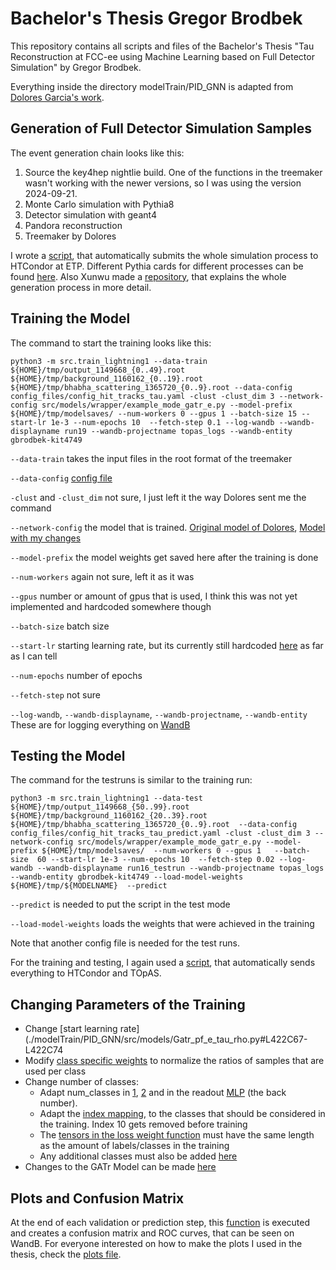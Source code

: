 # Bachelor's Thesis Gregor Brodbek

This repository contains all scripts and files of the Bachelor's Thesis "Tau Reconstruction at FCC-ee using Machine Learning based on Full Detector Simulation" by Gregor Brodbek.

Everything inside the directory modelTrain/PID_GNN is adapted from [Dolores Garcia's work](https://github.com/doloresgarcia/PID_GNN).


## Generation of Full Detector Simulation Samples

The event generation chain looks like this:

1) Source the key4hep nightlie build. One of the functions in the treemaker wasn't working with the newer versions, so I was using the version 2024-09-21.
2) Monte Carlo simulation with Pythia8
3) Detector simulation with geant4
4) Pandora reconstruction
5) Treemaker by Dolores

I wrote a [script](./files_for_generation_chain/condorSubmission/submitFullsim.sh), that automatically submits the whole simulation process to HTCondor at ETP. Different Pythia cards for different processes can be found [here](./files_for_generation_chain/Zcards). Also Xunwu made a [repository](https://github.com/zuoxunwu/FullSim_TauID), that explains the whole generation process in more detail.


## Training the Model

The command to start the training looks like this:

```python3 -m src.train_lightning1 --data-train ${HOME}/tmp/output_1149668_{0..49}.root ${HOME}/tmp/background_1160162_{0..19}.root ${HOME}/tmp/bhabha_scattering_1365720_{0..9}.root --data-config config_files/config_hit_tracks_tau.yaml -clust -clust_dim 3 --network-config src/models/wrapper/example_mode_gatr_e.py --model-prefix ${HOME}/tmp/modelsaves/ --num-workers 0 --gpus 1 --batch-size 15 --start-lr 1e-3 --num-epochs 10  --fetch-step 0.1 --log-wandb --wandb-displayname run19 --wandb-projectname topas_logs --wandb-entity gbrodbek-kit4749```

`--data-train` takes the input files in the root format of the treemaker

`--data-config` [config file](./modelTrain/PID_GNN/config_files)

`-clust` and `-clust_dim` not sure, I just left it the way Dolores sent me the command

`--network-config` the model that is trained. [Original model of Dolores](./modelTrain/PID_GNN/src/models/Gatr_pf_e_tau_rho_original.py), [Model with my changes](./modelTrain/PID_GNN/src/models/Gatr_pf_e_tau_rho.py)

`--model-prefix` the model weights get saved here after the training is done

`--num-workers` again not sure, left it as it was

`--gpus` number or amount of gpus that is used, I think this was not yet implemented and hardcoded somewhere though

`--batch-size` batch size

`--start-lr` starting learning rate, but its currently still hardcoded [here](./modelTrain/PID_GNN/src/models/Gatr_pf_e_tau_rho.py#L422C67-L422C74) as far as I can tell

`--num-epochs` number of epochs

`--fetch-step` not sure

`--log-wandb`, `--wandb-displayname`, `--wandb-projectname`, `--wandb-entity` These are for logging everything on [WandB](https://wandb.ai/gbrodbek-kit4749/topas_logs?nw=nwusergbrodbek)


## Testing the Model

The command for the testruns is similar to the training run:

```python3 -m src.train_lightning1 --data-test  ${HOME}/tmp/output_1149668_{50..99}.root ${HOME}/tmp/background_1160162_{20..39}.root ${HOME}/tmp/bhabha_scattering_1365720_{0..9}.root  --data-config config_files/config_hit_tracks_tau_predict.yaml -clust -clust_dim 3 --network-config src/models/wrapper/example_mode_gatr_e.py --model-prefix ${HOME}/tmp/modelsaves/  --num-workers 0 --gpus 1   --batch-size  60 --start-lr 1e-3 --num-epochs 10  --fetch-step 0.02 --log-wandb --wandb-displayname run16_testrun --wandb-projectname topas_logs --wandb-entity gbrodbek-kit4749 --load-model-weights ${HOME}/tmp/${MODELNAME}  --predict```

`--predict` is needed to put the script in the test mode

`--load-model-weights` loads the weights that were achieved in the training

Note that another config file is needed for the test runs.


For the training and testing, I again used a [script](./modelTrain/condor_training/submit_to_topas.sh), that automatically sends everything to HTCondor and TOpAS.


## Changing Parameters of the Training

- Change [start learning rate](./modelTrain/PID_GNN/src/models/Gatr_pf_e_tau_rho.py#L422C67-L422C74
- Modify [class specific weights](./modelTrain/PID_GNN/src/models/Gatr_pf_e_tau_rho.py#L99C4-L127C1) to normalize the ratios of samples that are used per class
- Change number of classes:
  - Adapt num_classes in [1](./modelTrain/PID_GNN/src/models/Gatr_pf_e_tau_rho.py#L303C58-L303C71), [2](./modelTrain/PID_GNN/src/models/Gatr_pf_e_tau_rho.py#L248C58-L248C71) and in the readout [MLP](./modelTrain/PID_GNN/src/models/Gatr_pf_e_tau_rho.py#L96C44-L96C46) (the back number).
  - Adapt the [index mapping](./modelTrain/PID_GNN/src/dataset/functions_graph.py#L217C1-L219C10), to the classes that should be considered in the training. Index 10 gets removed before training
  - The [tensors in the loss weight function](./modelTrain/PID_GNN/src/models/Gatr_pf_e_tau_rho.py#L118C9-L120C76) must have the same length as the amount of labels/classes in the training
  - Any additional classes must also be added [here](./modelTrain/PID_GNN/src/models/Gatr_pf_e_tau_rho.py#L308C13-L319C60)
- Changes to the GATr Model can be made [here](./modelTrain/PID_GNN/src/models/Gatr_pf_e_tau_rho.py#L78C9-L88C10)
 
## Plots and Confusion Matrix

At the end of each validation or prediction step, this [function](./modelTrain/PID_GNN/src/models/Gatr_pf_e_tau_rho.py#L375C1-L406C44) is executed and creates a confusion matrix and ROC curves, that can be seen on WandB. For everyone interested on how to make the plots I used in the thesis, check the [plots file](./plots).
